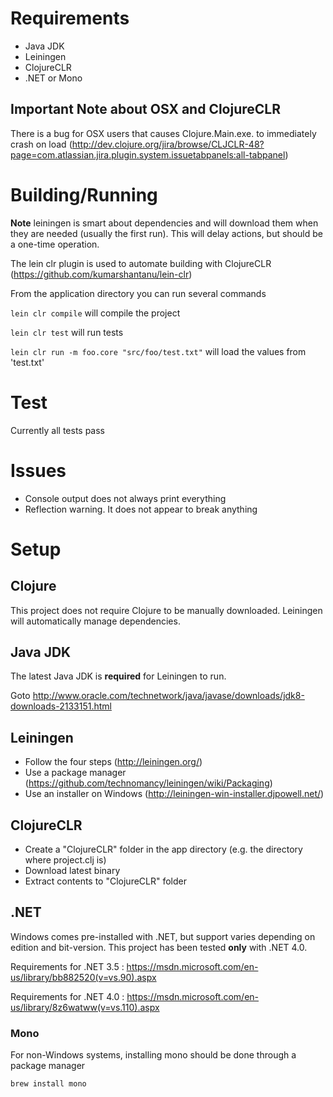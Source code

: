 # Requirements

* Java JDK
* Leiningen
* ClojureCLR
* .NET or Mono

## Important Note about OSX and ClojureCLR
There is a bug for OSX users that causes Clojure.Main.exe. to immediately crash on load (http://dev.clojure.org/jira/browse/CLJCLR-48?page=com.atlassian.jira.plugin.system.issuetabpanels:all-tabpanel)

# Building/Running

__Note__ leiningen is smart about dependencies and will download them when they are needed (usually the first run). This will delay actions, but should be a one-time operation.

The lein clr plugin is used to automate building with ClojureCLR (https://github.com/kumarshantanu/lein-clr)

From the application directory you can run several commands

`lein clr compile` will compile the project

`lein clr test` will run tests

`lein clr run -m foo.core "src/foo/test.txt"` will load the values from 'test.txt'

# Test

Currently all tests pass

# Issues

* Console output does not always print everything
* Reflection warning. It does not appear to break anything

# Setup

## Clojure

This project does not require Clojure to be manually downloaded. Leiningen will automatically manage dependencies.

## Java JDK

The latest Java JDK is __required__ for Leiningen to run.

Goto http://www.oracle.com/technetwork/java/javase/downloads/jdk8-downloads-2133151.html

## Leiningen

* Follow the four steps (http://leiningen.org/)
* Use a package manager (https://github.com/technomancy/leiningen/wiki/Packaging)
* Use an installer on Windows (http://leiningen-win-installer.djpowell.net/)

## ClojureCLR

* Create a "ClojureCLR" folder in the app directory (e.g. the directory where project.clj is)
* Download latest binary
* Extract contents to "ClojureCLR" folder

## .NET

Windows comes pre-installed with .NET, but support varies depending on edition and bit-version. This project has been tested __only__ with .NET 4.0.

Requirements for .NET 3.5 : https://msdn.microsoft.com/en-us/library/bb882520(v=vs.90).aspx

Requirements for .NET 4.0 : https://msdn.microsoft.com/en-us/library/8z6watww(v=vs.110).aspx

### Mono

For non-Windows systems, installing mono should be done through a package manager

```
brew install mono
```

